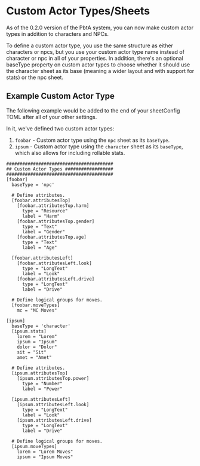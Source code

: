# Custom Actor Types/Sheets

As of the 0.2.0 version of the PbtA system, you can now make custom actor types in addition to characters and NPCs.

To define a custom actor type, you use the same structure as either characters or npcs, but you use your custom actor type name instead of character or npc in all of your properties. In addition, there's an optional baseType property on custom actor types to choose whether it should use the character sheet as its base (meaning a wider layout and with support for stats) or the npc sheet.

## Example Custom Actor Type

The following example would be added to the end of your sheetConfig TOML after all of your other settings.

In it, we've defined two custom actor types:

1. `foobar` - Custom actor type using the `npc` sheet as its `baseType`.
2. `ipsum` - Custom actor type using the `character` sheet as its `baseType`, which also allows for including rollable stats.

```
########################################
## Custom Actor Types ##################
########################################
[foobar]
  baseType = 'npc'

  # Define attributes.
  [foobar.attributesTop]
    [foobar.attributesTop.harm]
      type = "Resource"
      label = "Harm"
    [foobar.attributesTop.gender]
      type = "Text"
      label = "Gender"
    [foobar.attributesTop.age]
      type = "Text"
      label = "Age"

  [foobar.attributesLeft]
    [foobar.attributesLeft.look]
      type = "LongText"
      label = "Look"
    [foobar.attributesLeft.drive]
      type = "LongText"
      label = "Drive"

  # Define logical groups for moves.
  [foobar.moveTypes]
    mc = "MC Moves"

[ipsum]
  baseType = 'character'
  [ipsum.stats]
    lorem = "Lorem"
    ipsum = "Ipsum"
    dolor = "Dolor"
    sit = "Sit"
    amet = "Amet"

  # Define attributes.
  [ipsum.attributesTop]
    [ipsum.attributesTop.power]
      type = "Number"
      label = "Power"

  [ipsum.attributesLeft]
    [ipsum.attributesLeft.look]
      type = "LongText"
      label = "Look"
    [ipsum.attributesLeft.drive]
      type = "LongText"
      label = "Drive"

  # Define logical groups for moves.
  [ipsum.moveTypes]
    lorem = "Lorem Moves"
    ipsum = "Ipsum Moves"
```
